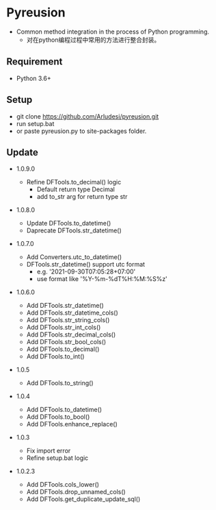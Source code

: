 # Pyreusion
* Common method integration in the process of Python programming.
    * 对在python编程过程中常用的方法进行整合封装。

## Requirement
* Python 3.6+

## Setup
* git clone https://github.com/Arludesi/pyreusion.git
* run setup.bat
* or paste pyreusion.py to site-packages folder.

## Update
* 1.0.9.0
    * Refine DFTools.to_decimal() logic
        * Default return type Decimal
        * add to_str arg for return type str

* 1.0.8.0
    * Update DFTools.to_datetime()
    * Daprecate DFTools.str_datetime()

* 1.0.7.0
    * Add Converters.utc_to_datetime()
    * DFTools.str_datetime() support utc format
        * e.g. '2021-09-30T07:05:28+07:00'
        * use format like '%Y-%m-%dT%H:%M:%S%z'

* 1.0.6.0
    * Add DFTools.str_datetime()
    * Add DFTools.str_datetime_cols()
    * Add DFTools.str_string_cols()
    * Add DFTools.str_int_cols()
    * Add DFTools.str_decimal_cols()
    * Add DFTools.str_bool_cols()
    * Add DFTools.to_decimal()
    * Add DFTools.to_int()

* 1.0.5
    * Add DFTools.to_string()

* 1.0.4
    * Add DFTools.to_datetime()
    * Add DFTools.to_bool()
    * Add DFTools.enhance_replace()

* 1.0.3
    * Fix import error
    * Refine setup.bat logic

* 1.0.2.3
    * Add DFTools.cols_lower()
    * Add DFTools.drop_unnamed_cols()
    * Add DFTools.get_duplicate_update_sql()
